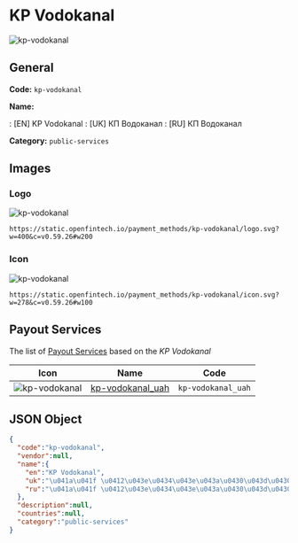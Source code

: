 
# KP Vodokanal 
![kp-vodokanal](https://static.openfintech.io/payment_methods/kp-vodokanal/logo.svg?w=400&c=v0.59.26#w200)  

## General 
**Code:** `kp-vodokanal` 
 
**Name:** 
 
:	[EN] KP Vodokanal 
:	[UK] КП Водоканал 
:	[RU] КП Водоканал 
 
**Category:** `public-services` 
 

## Images 

### Logo 
![kp-vodokanal](https://static.openfintech.io/payment_methods/kp-vodokanal/logo.svg?w=400&c=v0.59.26#w200)  

```
https://static.openfintech.io/payment_methods/kp-vodokanal/logo.svg?w=400&c=v0.59.26#w200
```  

### Icon 
![kp-vodokanal](https://static.openfintech.io/payment_methods/kp-vodokanal/icon.svg?w=278&c=v0.59.26#w100)  

```
https://static.openfintech.io/payment_methods/kp-vodokanal/icon.svg?w=278&c=v0.59.26#w100
```  

## Payout Services 
 
The list of [Payout Services](/payout-services/) based on the _KP Vodokanal_ 

|Icon|Name|Code| 
|:---:|:---:|:---:| 
|![kp-vodokanal](https://static.openfintech.io/payout_methods/kp-vodokanal/icon.png?w=278&c=v0.59.26#w40) |[kp-vodokanal_uah](/payout-services/kp-vodokanal_uah/)|`kp-vodokanal_uah`| 
 

## JSON Object 

```json
{
  "code":"kp-vodokanal",
  "vendor":null,
  "name":{
    "en":"KP Vodokanal",
    "uk":"\u041a\u041f \u0412\u043e\u0434\u043e\u043a\u0430\u043d\u0430\u043b",
    "ru":"\u041a\u041f \u0412\u043e\u0434\u043e\u043a\u0430\u043d\u0430\u043b"
  },
  "description":null,
  "countries":null,
  "category":"public-services"
}
```  
